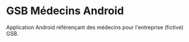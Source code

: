 # GSB Médecins Android
Application Android référençant des médecins pour l'entreprise (fictive) GSB.
